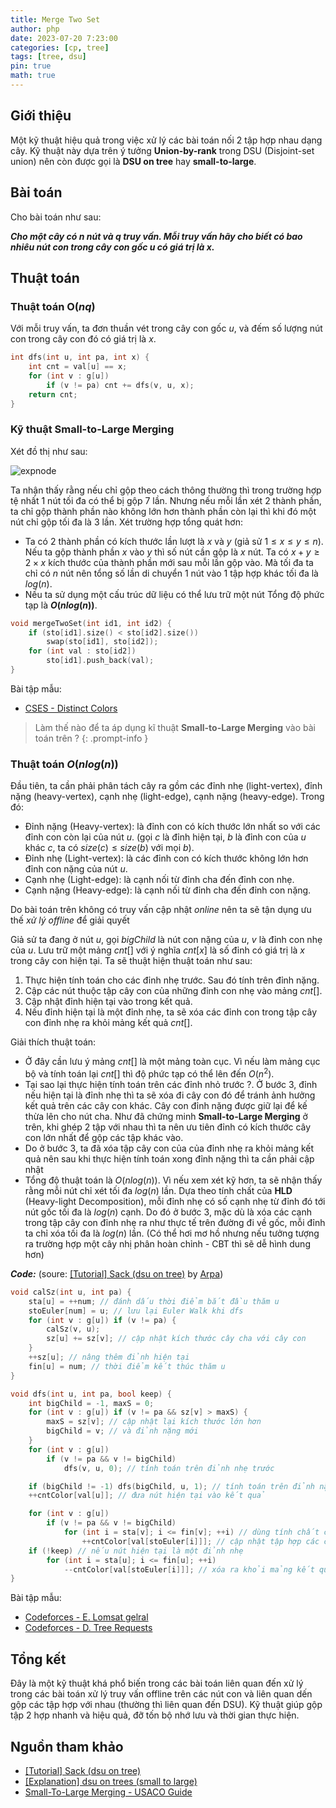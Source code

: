```yaml
---
title: Merge Two Set
author: php
date: 2023-07-20 7:23:00
categories: [cp, tree]
tags: [tree, dsu]
pin: true
math: true
---
```


## Giới thiệu
Một kỹ thuật hiệu quả trong việc xử lý các bài toán nối 2 tập hợp nhau dạng cây. Kỹ thuật này dựa trên ý tưởng **Union-by-rank** trong DSU (Disjoint-set union) nên còn được gọi là **DSU on tree** hay **small-to-large**.

## Bài toán
Cho bài toán như sau:

***Cho một cây có $n$ nút và $q$ truy vấn. Mỗi truy vấn hãy cho biết có bao nhiêu nút con trong cây con gốc $u$ có giá trị là $x$.***

## Thuật toán
### Thuật toán O($nq$)

Với mỗi truy vấn, ta đơn thuần vét trong cây con gốc $u$, và đếm số lượng nút con trong cây con đó có giá trị là $x$.

```cpp
int dfs(int u, int pa, int x) {
    int cnt = val[u] == x;
    for (int v : g[u]) 
        if (v != pa) cnt += dfs(v, u, x);
    return cnt;
}
```
### Kỹ thuật Small-to-Large Merging
Xét đồ thị như sau:

![expnode](https://github.com/hphuoc0906/hphuoc0906.github.io/assets/120120929/38dcb2e7-ef7b-4f67-a165-a57c98105854)

Ta nhận thấy rằng nếu chỉ gộp theo cách thông thường thì trong trường hợp tệ nhất 1 nút tối đa có thể bị gộp 7 lần. Nhưng nếu mỗi lần xét 2 thành phần, ta chỉ gộp thành phần nào không lớn hơn thành phần còn lại thì khi đó một nút chỉ gộp tối đa là 3 lần. Xét trường hợp tổng quát hơn: 
- Ta có 2 thành phần có kích thước lần lượt là $x$ và $y$ (giả sử $1 \le x \le y \le n$). Nếu ta gộp thành phần $x$ vào $y$ thì số nút cần gộp là $x$ nút. Ta có $x + y \ge 2 \times x$ kích thước của thành phần mới sau mỗi lần gộp vào. Mà tối đa ta chỉ có $n$ nút nên tổng số lần di chuyển 1 nút vào 1 tập hợp khác tối đa là $log(n)$.
-  Nếu ta sử dụng một cấu trúc dữ liệu có thể lưu trữ một nút Tổng độ phức tạp là **$O(nlog(n))$**.

```cpp
void mergeTwoSet(int id1, int id2) {
    if (sto[id1].size() < sto[id2].size())
        swap(sto[id1], sto[id2]);
    for (int val : sto[id2])
        sto[id1].push_back(val);
}
```

Bài tập mẫu:
- [CSES - Distinct Colors](https://cses.fi/problemset/task/1139/)

> Làm thế nào để ta áp dụng kĩ thuật **Small-to-Large Merging** vào bài toán trên ?
{: .prompt-info }
### Thuật toán $O(nlog(n))$
Đầu tiên, ta cần phải phân tách cây ra gồm các đỉnh nhẹ (light-vertex), đỉnh nặng (heavy-vertex), cạnh nhẹ (light-edge), cạnh nặng (heavy-edge). Trong đó:

- Đỉnh nặng (Heavy-vertex): là đỉnh con có kích thước lớn nhất so với các đỉnh con còn lại của nút $u$. (gọi $c$ là đỉnh hiện tại, $b$ là đỉnh con của $u$ khác $c$, ta có $size(c) \le size(b)$ với mọi $b$).
- Đỉnh nhẹ (Light-vertex): là các đỉnh con có kích thước không lớn hơn đỉnh con nặng của nút $u$.
- Cạnh nhẹ (Light-edge): là cạnh nối từ đỉnh cha đến đỉnh con nhẹ. 
- Cạnh nặng (Heavy-edge): là cạnh nối từ đỉnh cha đến đỉnh con nặng.

Do bài toán trên không có truy vấn cập nhật *online* nên ta sẽ tận dụng ưu thế *xử lý offline* để giải quyết

Giả sử ta đang ở nút $u$, gọi $bigChild$ là nút con nặng của $u$, $v$ là đỉnh con nhẹ của $u$. Lưu trữ một mảng $cnt[]$ với ý nghĩa $cnt[x]$ là số đỉnh có giá trị là $x$ trong cây con hiện tại. Ta sẽ thuật hiện thuật toán như sau:
1. Thực hiện tính toán cho các đỉnh nhẹ trước. Sau đó tính trên đỉnh nặng.
2. Cập các nút thuộc tập cây con của những đỉnh con nhẹ vào mảng $cnt[]$.
3. Cập nhật đỉnh hiện tại vào trong kết quả.
4. Nếu đỉnh hiện tại là một đỉnh nhẹ, ta sẽ xóa các đỉnh con trong tập cây con đỉnh nhẹ ra khỏi mảng kết quả $cnt[]$.

Giải thích thuật toán:
- Ở đây cần lưu ý mảng $cnt[]$ là một mảng toàn cục. Vì nếu làm mảng cục bộ và tính toán lại $cnt[]$ thì độ phức tạp có thể lên đến $O(n^2)$.
- Tại sao lại thực hiện tính toán trên các đỉnh nhỏ trước ?. Ở bước 3, đỉnh nếu hiện tại là đỉnh nhẹ thì ta sẽ xóa đi cây con đó để tránh ảnh hưởng kết quả trên các cây con khác. Cây con đỉnh nặng được giữ lại để kế thừa lên cho nút cha. Như đã chứng minh **Small-to-Large Merging** ở trên, khi ghép $2$ tập với nhau thì ta nên ưu tiên đỉnh có kích thước cây con lớn nhất để gộp các tập khác vào.
- Do ở bước 3, ta đã xóa tập cây con của của đỉnh nhẹ ra khỏi mảng kết quả nên sau khi thực hiện tính toán xong đỉnh nặng thì ta cần phải cập nhật 
- Tổng độ thuật toán là $O(nlog(n))$. Vì nếu xem xét kỹ hơn, ta sẽ nhận thấy rằng mỗi nút chỉ xét tối đa $log(n)$ lần. Dựa theo tính chất của **HLD** (Heavy-light Decomposition), mỗi đỉnh nhẹ có số cạnh nhẹ từ đỉnh đó tới nút gốc tối đa là $log(n)$ cạnh. Do đó ở bước 3, mặc dù là xóa các cạnh trong tập cây con đỉnh nhẹ ra như thực tế trên đường đi về gốc, mỗi đỉnh ta chỉ xóa tối đa là $log(n)$ lần. (Có thể hơi mơ hồ nhưng nếu tưởng tượng ra trường hợp một cây nhị phân hoàn chỉnh - CBT thì sẽ dễ hình dung hơn)

***Code:*** (soure: [[Tutorial] Sack (dsu on tree)](https://codeforces.com/blog/entry/44351) by [Arpa](https://codeforces.com/profile/Arpa))
```cpp
void calSz(int u, int pa) {
    sta[u] = ++num; // đánh dấu thời điểm bắt đầu thăm u
    stoEuler[num] = u; // lưu lại Euler Walk khi dfs
    for (int v : g[u]) if (v != pa) {
        calSz(v, u);
        sz[u] += sz[v]; // cập nhật kích thước cây cha với cây con
    }
    ++sz[u]; // nâng thêm đỉnh hiện tại
    fin[u] = num; // thời điểm kết thúc thăm u
}

void dfs(int u, int pa, bool keep) {
    int bigChild = -1, maxS = 0;
    for (int v : g[u]) if (v != pa && sz[v] > maxS) {
        maxS = sz[v]; // cập nhật lại kích thước lớn hơn
        bigChild = v; // và đỉnh nặng mới
    }
    for (int v : g[u])
        if (v != pa && v != bigChild)
            dfs(v, u, 0); // tính toán trên đỉnh nhẹ trước

    if (bigChild != -1) dfs(bigChild, u, 1); // tính toán trên đỉnh nặng sau
    ++cntColor[val[u]]; // đưa nút hiện tại vào kết quả

    for (int v : g[u])
        if (v != pa && v != bigChild)
            for (int i = sta[v]; i <= fin[v]; ++i) // dùng tính chất của Euler Walk để lấy nhanh các nút con
                ++cntColor[val[stoEuler[i]]]; // cập nhật tập hợp các cây con đỉnh nhẹ vào kết quả
    if (!keep) // nếu nút hiện tại là một đỉnh nhẹ
        for (int i = sta[u]; i <= fin[u]; ++i)
            --cntColor[val[stoEuler[i]]]; // xóa ra khỏi mảng kết quả
}
```
Bài tập mẫu:
- [Codeforces - E. Lomsat gelral](https://codeforces.com/problemset/problem/600/E)
- [Codeforces - D. Tree Requests](https://codeforces.com/problemset/problem/570/D)

## Tổng kết
Đây là một kỹ thuật khá phổ biến trong các bài toán liên quan đến xử lý trong các bài toán xử lý truy vấn offline trên các nút con và liên quan dến gộp các tập hợp với nhau (thường thì liên quan đến DSU). Kỹ thuật giúp gộp tập $2$ hợp nhanh và hiệu quả, đỡ tốn bộ nhớ lưu và thời gian thực hiện.
## Nguồn tham khảo
- [[Tutorial] Sack (dsu on tree)](https://codeforces.com/blog/entry/44351)
- [[Explanation] dsu on trees (small to large)](https://codeforces.com/blog/entry/67696)
- [Small-To-Large Merging - USACO Guide](https://usaco.guide/plat/merging?lang=cpp)
